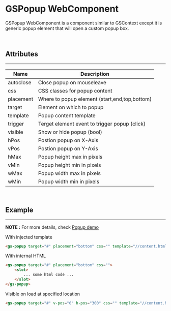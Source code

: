 # GSPopup WebComponent

GSPopup WebComponent is a component similar to GSContext except it is generic popup element that will open a custom popup box.

<br>

## Attributes
---

| Name               | Description                                              |
|--------------------|----------------------------------------------------------|
| autoclose          | Close popup on mouseleave                                |
| css                | CSS classes for popup content                            |
| placement          | Where to popup element (start,end,top,bottom)            |
| target             | Element on which to popup                                | 
| template           | Popup content template                                   | 
| trigger            | Terget element event to trigger popup (click)            |
| visible            | Show or hide popup (bool)                                | 
| hPos               | Postion popup on X-Axis                                  | 
| vPos               | Postion popup on Y-Axis                                  | 
| hMax               | Popup height max in pixels                               | 
| vMin               | Popup height min in pixels                               | 
| wMax               | Popup width  max in pixels                               | 
| wMin               | Popup width  min in pixels                               | 

<br>

## Example
---
 
**NOTE :** 
For more details, check [Popup demo](../../demos/popup/)

With injected template 

```html
<gs-popup target="#" placement="bottom" css="" template="//content.html"></gs-popup>
```

With internal HTML

```html
<gs-popup target="#" placement="bottom" css="">
    <slot>
        ... some html code ...
    </slot>
</gs-popup>
```
Visible on load at specified location

```html
<gs-popup target="#" v-pos="0" h-pos="300" css="" template="//content.html"></gs-popup>
```

